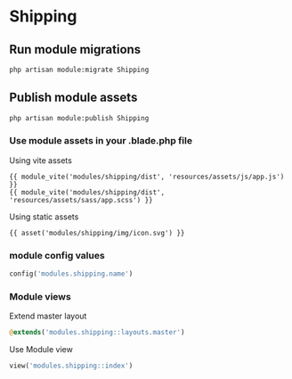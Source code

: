 # Shipping



## Run module migrations

```sh
php artisan module:migrate Shipping
```



## Publish module assets

```sh
php artisan module:publish Shipping
```




### Use module assets in your .blade.php file

Using vite assets
```blade
{{ module_vite('modules/shipping/dist', 'resources/assets/js/app.js') }}
{{ module_vite('modules/shipping/dist', 'resources/assets/sass/app.scss') }}
```


Using static assets
```blade
{{ asset('modules/shipping/img/icon.svg') }}
 ```

### module config values
```php
config('modules.shipping.name')
```



### Module views

Extend master layout

```php
@extends('modules.shipping::layouts.master')
```

Use Module view

```php
view('modules.shipping::index')
```
